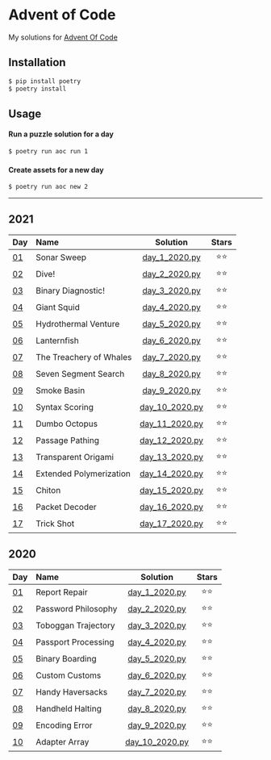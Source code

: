 # Advent of Code
My solutions for [Advent Of Code](https://adventofcode.com/)

## Installation
```bash
$ pip install poetry
$ poetry install
```

## Usage
#### Run a puzzle solution for a day
```bash
$ poetry run aoc run 1
```

#### Create assets for a new day
```bash
$ poetry run aoc new 2
```

---

## 2021
| Day | Name | Solution | Stars |
|:------------- |:-------------|:-----:|:-----:|
|[01](https://adventofcode.com/2021/day/1)|Sonar Sweep|[day_1_2020.py](/aoc/2021/day_1_2021.py)|⭐⭐|
|[02](https://adventofcode.com/2021/day/2)|Dive!|[day_2_2020.py](/aoc/2021/day_2_2021.py)|⭐⭐|
|[03](https://adventofcode.com/2021/day/3)|Binary Diagnostic!|[day_3_2020.py](/aoc/2021/day_3_2021.py)|⭐⭐|
|[04](https://adventofcode.com/2021/day/4)|Giant Squid|[day_4_2020.py](/aoc/2021/day_4_2021.py)|⭐⭐|
|[05](https://adventofcode.com/2021/day/5)|Hydrothermal Venture|[day_5_2020.py](/aoc/2021/day_5_2021.py)|⭐⭐|
|[06](https://adventofcode.com/2021/day/6)|Lanternfish|[day_6_2020.py](/aoc/2021/day_6_2021.py)|⭐⭐|
|[07](https://adventofcode.com/2021/day/7)|The Treachery of Whales|[day_7_2020.py](/aoc/2021/day_7_2021.py)|⭐⭐|
|[08](https://adventofcode.com/2021/day/8)|Seven Segment Search|[day_8_2020.py](/aoc/2021/day_8_2021.py)|⭐⭐|
|[09](https://adventofcode.com/2021/day/9)|Smoke Basin|[day_9_2020.py](/aoc/2021/day_9_2021.py)|⭐⭐|
|[10](https://adventofcode.com/2021/day/10)|Syntax Scoring|[day_10_2020.py](/aoc/2021/day_10_2021.py)|⭐⭐|
|[11](https://adventofcode.com/2021/day/11)|Dumbo Octopus|[day_11_2020.py](/aoc/2021/day_11_2021.py)|⭐⭐|
|[12](https://adventofcode.com/2021/day/12)|Passage Pathing|[day_12_2020.py](/aoc/2021/day_12_2021.py)|⭐⭐|
|[13](https://adventofcode.com/2021/day/13)|Transparent Origami|[day_13_2020.py](/aoc/2021/day_13_2021.py)|⭐⭐|
|[14](https://adventofcode.com/2021/day/14)|Extended Polymerization|[day_14_2020.py](/aoc/2021/day_14_2021.py)|⭐⭐|
|[15](https://adventofcode.com/2021/day/15)|Chiton|[day_15_2020.py](/aoc/2021/day_15_2021.py)|⭐⭐|
|[16](https://adventofcode.com/2021/day/16)|Packet Decoder|[day_16_2020.py](/aoc/2021/day_16_2021.py)|⭐⭐|
|[17](https://adventofcode.com/2021/day/17)|Trick Shot|[day_17_2020.py](/aoc/2021/day_17_2021.py)|⭐⭐|

## 2020
| Day | Name | Solution | Stars |
|:------------- |:-------------|:-----:|:-----:|
|[01](https://adventofcode.com/2020/day/1)|Report Repair|[day_1_2020.py](/aoc/2020/day_1_2020.py)|⭐⭐|
|[02](https://adventofcode.com/2020/day/2)|Password Philosophy|[day_2_2020.py](/aoc/2020/day_2_2020.py)|⭐⭐|
|[03](https://adventofcode.com/2020/day/3)|Toboggan Trajectory|[day_3_2020.py](/aoc/2020/day_3_2020.py)|⭐⭐|
|[04](https://adventofcode.com/2020/day/4)|Passport Processing|[day_4_2020.py](/aoc/2020/day_4_2020.py)|⭐⭐|
|[05](https://adventofcode.com/2020/day/5)|Binary Boarding|[day_5_2020.py](/aoc/2020/day_5_2020.py)|⭐⭐|
|[06](https://adventofcode.com/2020/day/6)|Custom Customs|[day_6_2020.py](/aoc/2020/day_6_2020.py)|⭐⭐|
|[07](https://adventofcode.com/2020/day/7)|Handy Haversacks|[day_7_2020.py](/aoc/2020/day_7_2020.py)|⭐⭐|
|[08](https://adventofcode.com/2020/day/8)|Handheld Halting|[day_8_2020.py](/aoc/2020/day_8_2020.py)|⭐⭐|
|[09](https://adventofcode.com/2020/day/9)|Encoding Error|[day_9_2020.py](/aoc/2020/day_9_2020.py)|⭐⭐|
|[10](https://adventofcode.com/2020/day/10)|Adapter Array|[day_10_2020.py](/aoc/2020/day_10_2020.py)|⭐⭐|
